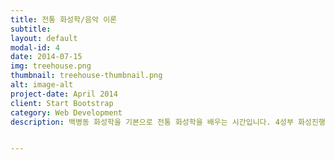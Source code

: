 ```yaml
---
title: 전통 화성학/음악 이론
subtitle: 
layout: default
modal-id: 4
date: 2014-07-15
img: treehouse.png
thumbnail: treehouse-thumbnail.png
alt: image-alt
project-date: April 2014
client: Start Bootstrap
category: Web Development
description: 백병동 화성학을 기본으로 전통 화성학을 배우는 시간입니다. 4성부 화성진행을 통해 클래식 음악의 화성 구조와 기능을 깊이 있게 공부할 수 있습니다. 화성학을 반 이상 배운 후 클래식 작곡법을 배울 수 있습니다. 음악의 이론과 화성 진행이 궁금한 사람, 작곡과 입시 기초 다지기, 화성학 수업을 수강하는 음대생에게 큰 도움이 될 수 있습니다.<br><br>


---
```

